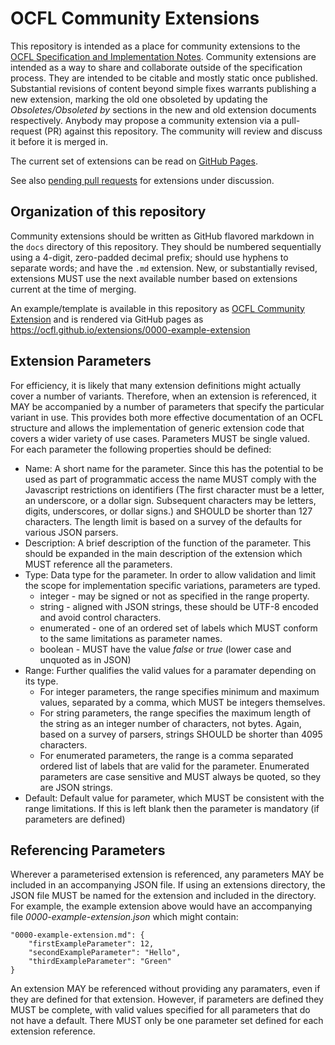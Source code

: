 # OCFL Community Extensions

This repository is intended as a place for community extensions to the [OCFL Specification and Implementation Notes](https://ocfl.io/). Community extensions are intended as a way to share and collaborate outside of the specification process. They are intended to be citable and mostly static once published. Substantial revisions of content beyond simple fixes warrants publishing a new extension, marking the old one obsoleted by updating the *Obsoletes/Obsoleted by* sections in the new and old extension documents respectively. Anybody may propose a community extension via a pull-request (PR) against this repository. The community will review and discuss it before it is merged in.

The current set of extensions can be read on [GitHub Pages](https://ocfl.github.io/extensions/).

See also [pending pull requests](https://github.com/OCFL/extensions/pulls) for extensions under discussion.

## Organization of this repository

Community extensions should be written as GitHub flavored markdown in the `docs` directory of this repository. They should be numbered sequentially using a 4-digit, zero-padded decimal prefix; should use hyphens to separate words; and have the `.md` extension. New, or substantially revised, extensions MUST use the next available number based on extensions current at the time of merging. 

An example/template is available in this repository as [OCFL Community Extension](docs/0000-example-extension) and is rendered
via GitHub pages as https://ocfl.github.io/extensions/0000-example-extension

## Extension Parameters

For efficiency, it is likely that many extension definitions might actually cover a number of variants. Therefore, when an
extension is referenced, it MAY be accompanied by a number of parameters that specify the particular variant in use. This
provides both more effective documentation of an OCFL structure and allows the implementation of generic extension code that
covers a wider variety of use cases. Parameters MUST be single valued. For each parameter the following properties should
be defined:    

* Name: A short name for the parameter. Since this has the potential to be used as part of programmatic access the name MUST
comply with the Javascript restrictions on identifiers (The first character must be a letter, an underscore, or a dollar sign. 
Subsequent characters may be letters, digits, underscores, or dollar signs.) and SHOULD be shorter than 127 characters. The
length limit is based on a survey of the defaults for various JSON parsers. 
* Description: A brief description of the function of the parameter. This should be expanded in the main description of the
extension which MUST reference all the parameters.
* Type: Data type for the parameter. In order to allow validation and limit the scope for implementation specific variations,
parameters are typed.
  * integer - may be signed or not as specified in the range property.
  * string - aligned with JSON strings, these should be UTF-8 encoded and avoid control characters.  
  * enumerated - one of an ordered set of labels which MUST conform to the same limitations as parameter names.  
  * boolean - MUST have the value *false* or *true* (lower case and unquoted as in JSON)
* Range: Further qualifies the valid values for a paramater depending on its type.
  * For integer parameters, the range specifies minimum and maximum values, separated by a comma, which MUST be integers themselves.
  * For string parameters, the range specifies the maximum length of the string as an integer number of characters, not bytes. Again, based on a survey of parsers, strings SHOULD be shorter than 4095 characters.
  * For enumerated parameters, the range is a comma separated ordered list of labels that are valid for the parameter. Enumerated parameters are case sensitive and MUST always be quoted, so they are JSON strings. 
* Default: Default value for parameter, which MUST be consistent with the range limitations. If this is left blank then the parameter is mandatory (if parameters are defined)  

## Referencing Parameters

Wherever a parameterised extension is referenced, any parameters MAY be included in an accompanying JSON file. If using an extensions directory, the JSON file MUST be named for the extension and included in the directory. For example, the example extension above would have an accompanying file *0000-example-extension.json* which might contain:

    "0000-example-extension.md": {  
        "firstExampleParameter": 12,  
        "secondExampleParameter": "Hello",  
        "thirdExampleParameter": "Green"  
    }
    
An extension MAY be referenced without providing any paramaters, even if they are defined for that extension. However, if parameters are defined they MUST be complete, with valid values specified for all parameters that do not have a default. There MUST only be one parameter set defined for each extension reference.    
